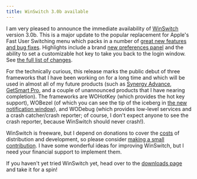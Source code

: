 ```yaml
---
title: WinSwitch 3.0b available
---
```


I am very pleased to announce the immediate availability of [WinSwitch](http://www.wincent.com/a/products/winswitch/) version 3.0b. This is a major update to the popular replacement for Apple's Fast User Switching menu which packs in a number of [great new features and bug fixes](http://www.wincent.com/a/products/winswitch/history/#3.0b). Highlights include a brand [new preferences panel](http://www.wincent.com/a/products/winswitch/screenshots/) and the ability to set a customizable hot key to take you back to the login window. See [the full list of changes](http://www.wincent.com/a/products/winswitch/history/#3.0b).

For the technically curious, this release marks the public debut of three frameworks that I have been working on for a long time and which will be used in almost all of my future products (such as [Synergy Advance](http://www.wincent.com/a/products/synergy-advance/), [GetSmart Pro](http://www.wincent.com/a/products/getsmart-pro/), and a couple of unannounced products that I have nearing completion). The frameworks are WOHotKey (which provides the hot key support), WOBezel (of which you can see the tip of the iceberg in [the new notification window](http://www.wincent.com/a/products/winswitch/screenshots/)), and WODebug (which provides low-level services and a crash catcher/crash reporter; of course, I don't expect anyone to see the crash reporter, because WinSwitch should never crash!).

WinSwitch is freeware, but I depend on donations to cover the [costs](http://www.wincent.com/a/knowledge-base/archives/2004/11/costs_of_runnin.php) of distribution and development, so please consider [making a small contribution](https://secure.wincent.com/a/products/winswitch/donate/). I have some wonderful ideas for improving WinSwitch, but I need your financial support to implement them.

If you haven't yet tried WinSwitch yet, head over to the [downloads page](http://www.wincent.com/a/products/winswitch/download/) and take it for a spin!
